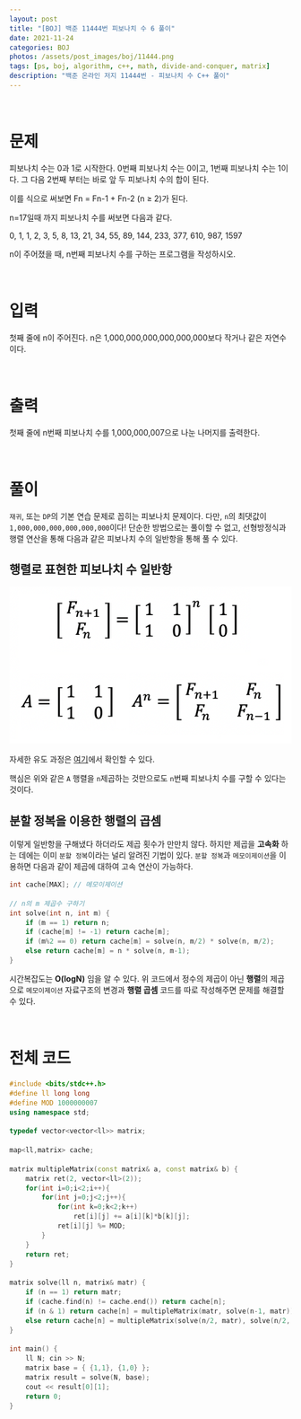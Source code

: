 ```yaml
---
layout: post
title: "[BOJ] 백준 11444번 피보나치 수 6 풀이"
date: 2021-11-24
categories: BOJ
photos: /assets/post_images/boj/11444.png
tags: [ps, boj, algorithm, c++, math, divide-and-conquer, matrix]
description: "백준 온라인 저지 11444번 - 피보나치 수 C++ 풀이"
---
```


<br>

# 문제

피보나치 수는 0과 1로 시작한다. 0번째 피보나치 수는 0이고, 1번째 피보나치 수는 1이다. 그 다음 2번째 부터는 바로 앞 두 피보나치 수의 합이 된다.

이를 식으로 써보면 Fn = Fn-1 + Fn-2 (n ≥ 2)가 된다.

n=17일때 까지 피보나치 수를 써보면 다음과 같다.

0, 1, 1, 2, 3, 5, 8, 13, 21, 34, 55, 89, 144, 233, 377, 610, 987, 1597

n이 주어졌을 때, n번째 피보나치 수를 구하는 프로그램을 작성하시오.

<br>

# 입력

첫째 줄에 n이 주어진다. n은 1,000,000,000,000,000,000보다 작거나 같은 자연수이다.

<br>

# 출력

첫째 줄에 n번째 피보나치 수를 1,000,000,007으로 나눈 나머지를 출력한다.

<br>

# 풀이

`재귀`, 또는 `DP`의 기본 연습 문제로 꼽히는 피보나치 문제이다. 다만, `n`의 최댓값이 `1,000,000,000,000,000,000`이다! 단순한 방법으로는 풀이할 수 없고, 선형방정식과 행렬 연산을 통해 다음과 같은 피보나치 수의 일반항을 통해 풀 수 있다.

## 행렬로 표현한 피보나치 수 일반항

![fibo](/assets/post_images/boj/11444_1.png)

자세한 유도 과정은 [여기](https://st-lab.tistory.com/252)에서 확인할 수 있다.

핵심은 위와 같은 `A` 행렬을 `n`제곱하는 것만으로도 `n`번째 피보나치 수를 구할 수 있다는 것이다.

## 분할 정복을 이용한 행렬의 곱셈

이렇게 일반항을 구해냈다 하더라도 제곱 횟수가 만만치 않다. 하지만 제곱을 **고속화** 하는 데에는 이미 `분할 정복`이라는 널리 알려진 기법이 있다. `분할 정복`과 `메모이제이션`을 이용하면 다음과 같이 제곱에 대하여 고속 연산이 가능하다.

```c++
int cache[MAX]; // 메모이제이션

// n의 m 제곱수 구하기
int solve(int n, int m) {
    if (m == 1) return n;
    if (cache[m] != -1) return cache[m];
    if (m%2 == 0) return cache[m] = solve(n, m/2) * solve(n, m/2);
    else return cache[m] = n * solve(n, m-1);
}
```

시간복잡도는 **O(logN)** 임을 알 수 있다. 위 코드에서 정수의 제곱이 아닌 **행렬**의 제곱으로 `메모이제이션` 자료구조의 변경과 **행렬 곱셈** 코드를 따로 작성해주면 문제를 해결할 수 있다.

<br>

# 전체 코드

```c++
#include <bits/stdc++.h>
#define ll long long
#define MOD 1000000007
using namespace std;

typedef vector<vector<ll>> matrix;

map<ll,matrix> cache;

matrix multipleMatrix(const matrix& a, const matrix& b) {
    matrix ret(2, vector<ll>(2));
    for(int i=0;i<2;i++){
        for(int j=0;j<2;j++){
            for(int k=0;k<2;k++)
                ret[i][j] += a[i][k]*b[k][j];
            ret[i][j] %= MOD;
        }
    }
    return ret;
}

matrix solve(ll n, matrix& matr) {
    if (n == 1) return matr;
    if (cache.find(n) != cache.end()) return cache[n];
    if (n & 1) return cache[n] = multipleMatrix(matr, solve(n-1, matr));
    else return cache[n] = multipleMatrix(solve(n/2, matr), solve(n/2, matr));
}

int main() {
    ll N; cin >> N;
    matrix base = { {1,1}, {1,0} };
    matrix result = solve(N, base);
    cout << result[0][1];
    return 0;
}
```